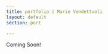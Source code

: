 ```yaml
---
title: portfolio | Marie Vendettuoli
layout: default
section: port

---
```


<div id = "proj">
Coming Soon!
</div>


